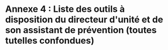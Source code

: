 # Annexe 4 : Liste des outils à disposition du directeur d'unité et de son assistant de prévention (toutes tutelles confondues)
